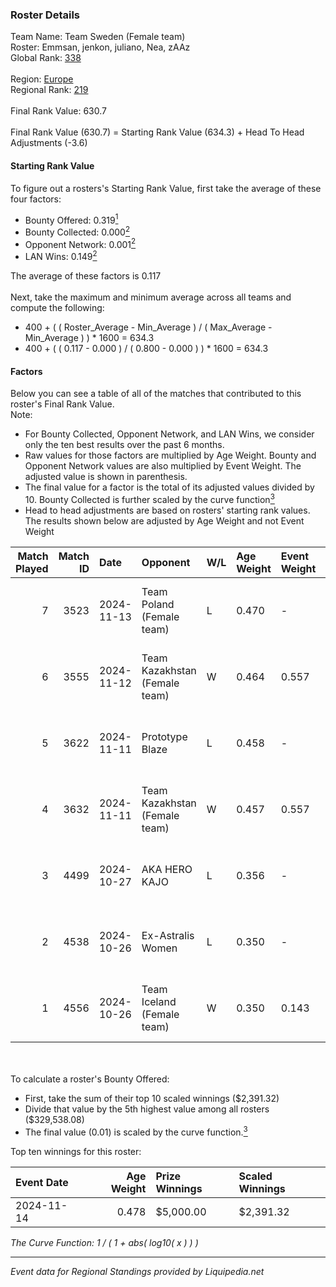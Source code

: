 ### Roster Details<br />
Team Name: Team Sweden (Female team)<br />
Roster: Emmsan, jenkon, juliano, Nea, zAAz<br />
Global Rank: [338](../standings_global.md)<br />
<br />
Region: [Europe]( ../standings_europe.md)<br />
Regional Rank: [219]( ../standings_europe.md)<br />
<br />
Final Rank Value:  630.7<br />
<br />
Final Rank Value (630.7) = Starting Rank Value (634.3) + Head To Head Adjustments (-3.6)<br />

#### Starting Rank Value<br />
To figure out a rosters's Starting Rank Value, first take the average of these four factors:<br />
- Bounty Offered: 0.319[<sup>1</sup>](#table2)
- Bounty Collected: 0.000[<sup>2</sup>](#table1)
- Opponent Network: 0.001[<sup>2</sup>](#table1)
- LAN Wins: 0.149[<sup>2</sup>](#table1)

The average of these factors is 0.117<br />
<br />
Next, take the maximum and minimum average across all teams and compute the following:<br />
- 400 + ( ( Roster_Average - Min_Average ) / ( Max_Average - Min_Average ) ) * 1600 = 634.3
- 400 + ( ( 0.117 - 0.000 ) / ( 0.800 - 0.000 ) ) * 1600 = 634.3


#### Factors<br />
Below you can see a table of all of the matches that contributed to this roster's Final Rank Value.<br />
Note:<br />

- For Bounty Collected, Opponent Network, and LAN Wins, we consider only the ten best results over the past 6 months.
- Raw values for those factors are multiplied by Age Weight. Bounty and Opponent Network values are also multiplied by Event Weight. The adjusted value is shown in parenthesis.
- The final value for a factor is the total of its adjusted values divided by 10. Bounty Collected is further scaled by the curve function[<sup>3</sup>](#curveFunction)
- Head to head adjustments are based on rosters' starting rank values. The results shown below are adjusted by Age Weight and not Event Weight
<span id="table1"></span><br />


| Match Played | Match ID | Date       | Opponent                      | W/L | Age Weight | Event Weight | Bounty Collected | Opponent Network | LAN Wins  | H2H Adj. | Roster                             |
| -: | -: | :- | :- | :- | :- | :- | :- | :- | :- | -: | :- |
|            7 |     3523 | 2024-11-13 | Team Poland (Female team)     | L   | 0.470      | -            | -                | -                | -         |    -2.28 | Emmsan, jenkon, juliano, Nea, zAAz |
|            6 |     3555 | 2024-11-12 | Team Kazakhstan (Female team) | W   | 0.464      | 0.557        | 0.000 (0.000)    | 0.022 (0.006)    | 1 (0.464) |     3.60 | Emmsan, jenkon, juliano, Nea, zAAz |
|            5 |     3622 | 2024-11-11 | Prototype Blaze               | L   | 0.458      | -            | -                | -                | -         |    -3.04 | Emmsan, jenkon, juliano, Nea, zAAz |
|            4 |     3632 | 2024-11-11 | Team Kazakhstan (Female team) | W   | 0.457      | 0.557        | 0.000 (0.000)    | 0.022 (0.006)    | 1 (0.457) |     3.50 | Emmsan, jenkon, juliano, Nea, zAAz |
|            3 |     4499 | 2024-10-27 | AKA HERO KAJO                 | L   | 0.356      | -            | -                | -                | -         |    -3.84 | Emmsan, jenkon, Millz, Nea, Twodes |
|            2 |     4538 | 2024-10-26 | Ex-Astralis Women             | L   | 0.350      | -            | -                | -                | -         |    -3.88 | Emmsan, jenkon, Millz, Nea, Twodes |
|            1 |     4556 | 2024-10-26 | Team Iceland (Female team)    | W   | 0.350      | 0.143        | 0.000 (0.000)    | 0.000 (0.000)    | 1 (0.350) |     2.31 | Emmsan, jenkon, Millz, Nea, Twodes |

<br />
<span id="table2"></span><br />
To calculate a roster's Bounty Offered:<br />

- First, take the sum of their top 10 scaled winnings ($2,391.32)
- Divide that value by the 5th highest value among all rosters ($329,538.08)
- The final value (0.01) is scaled by the curve function.[<sup>3</sup>](#curveFunction)

Top ten winnings for this roster:<br />

| Event Date | Age Weight | Prize Winnings | Scaled Winnings |
| :- | -: | :- | :- |
| 2024-11-14 |      0.478 | $5,000.00      | $2,391.32       |


<span id="curveFunction"></span>_The Curve Function: 1 / ( 1 + abs( log10( x ) ) )_<br />

---
_Event data for Regional Standings provided by Liquipedia.net_<br />
